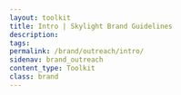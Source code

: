 ```yaml
---
layout: toolkit
title: Intro | Skylight Brand Guidelines
description:
tags:
permalink: /brand/outreach/intro/
sidenav: brand_outreach
content_type: Toolkit
class: brand
---
```


